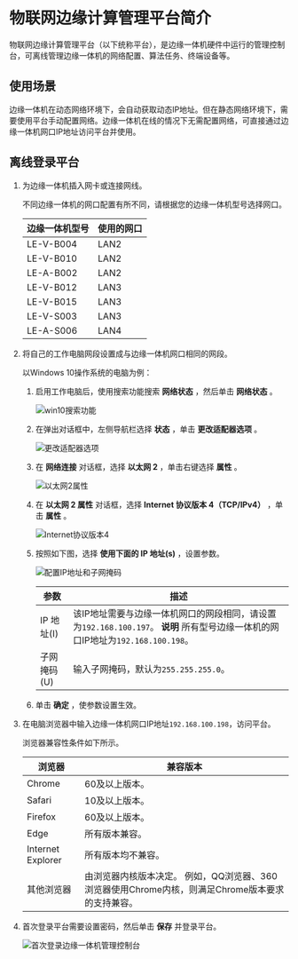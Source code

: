 物联网边缘计算管理平台简介 
==================================

物联网边缘计算管理平台（以下统称平台），是边缘一体机硬件中运行的管理控制台，可离线管理边缘一体机的网络配置、算法任务、终端设备等。

使用场景 
-------------------------

边缘一体机在动态网络环境下，会自动获取动态IP地址。但在静态网络环境下，需要使用平台手动配置网络。边缘一体机在线的情况下无需配置网络，可直接通过边缘一体机网口IP地址访问平台并使用。

离线登录平台 
---------------------------

1. 为边缘一体机插入网卡或连接网线。

   不同边缘一体机的网口配置有所不同，请根据您的边缘一体机型号选择网口。
   

   |  边缘一体机型号  | 使用的网口 |
   |-----------|-------|
   | LE-V-B004 | LAN2  |
   | LE-V-B010 | LAN2  |
   | LE-A-B002 | LAN2  |
   | LE-V-B012 | LAN3  |
   | LE-V-B015 | LAN3  |
   | LE-V-S003 | LAN3  |
   | LE-A-S006 | LAN4  |

   

2. 将自己的工作电脑网段设置成与边缘一体机网口相同的网段。

   以Windows 10操作系统的电脑为例：
   1. 启用工作电脑后，使用搜索功能搜索 **网络状态** ，然后单击 **网络状态** 。

      ![win10搜索功能](https://static-aliyun-doc.oss-accelerate.aliyuncs.com/assets/img/zh-CN/4697055061/p182241.png)
      
   
   2. 在弹出对话框中，左侧导航栏选择 **状态** ，单击 **更改适配器选项** 。

      ![更改适配器选项](https://static-aliyun-doc.oss-accelerate.aliyuncs.com/assets/img/zh-CN/4697055061/p182245.png)
      
   
   3. 在 **网络连接** 对话框，选择 **以太网 2** ，单击右键选择 **属性** 。

      ![以太网2属性](https://static-aliyun-doc.oss-accelerate.aliyuncs.com/assets/img/zh-CN/4697055061/p182251.png)
      
   
   4. 在 **以太网 2 属性** 对话框，选择 **Internet 协议版本 4（TCP/IPv4）** ，单击 **属性** 。

      ![Internet协议版本4](https://static-aliyun-doc.oss-accelerate.aliyuncs.com/assets/img/zh-CN/4697055061/p182254.png)
      
   
   5. 按照如下图，选择 **使用下面的 IP 地址(s)** ，设置参数。

      ![配置IP地址和子网掩码](https://static-aliyun-doc.oss-accelerate.aliyuncs.com/assets/img/zh-CN/2331379061/p182255.png)
      

      |    参数    |                                                   描述                                                   |
      |----------|--------------------------------------------------------------------------------------------------------|
      | IP 地址(I) | 该IP地址需要与边缘一体机网口的网段相同，请设置为`192.168.100.197`。 **说明** 所有型号边缘一体机的网口IP地址为`192.168.100.198`。 |
      | 子网掩码(U)  | 输入子网掩码，默认为`255.255.255.0`。                                                                             |

      
   
   6. 单击 **确定** ，使参数设置生效。

      
   

   

3. 在电脑浏览器中输入边缘一体机网口IP地址`192.168.100.198`，访问平台。

   浏览器兼容性条件如下所示。
   

   |        浏览器        |                                   兼容版本                                    |
   |-------------------|---------------------------------------------------------------------------|
   | Chrome            | 60及以上版本。                                                                  |
   | Safari            | 10及以上版本。                                                                  |
   | Firefox           | 60及以上版本。                                                                  |
   | Edge              | 所有版本兼容。                                                                   |
   | Internet Explorer | 所有版本均不兼容。                                                                 |
   | 其他浏览器             | 由浏览器内核版本决定。 例如，QQ浏览器、360浏览器使用Chrome内核，则满足Chrome版本要求的支持兼容。 |

   

4. 首次登录平台需要设置密码，然后单击 **保存** 并登录平台。

   ![首次登录边缘一体机管理控制台](https://static-aliyun-doc.oss-accelerate.aliyuncs.com/assets/img/zh-CN/2731021061/p164214.png)
   




